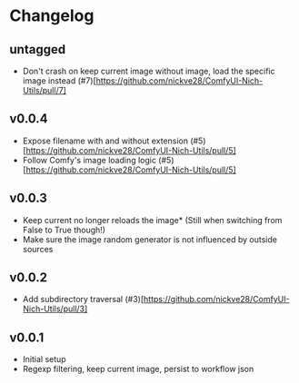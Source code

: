 # Changelog

## untagged

- Don't crash on keep current image without image, load the specific image instead (#7)[https://github.com/nickve28/ComfyUI-Nich-Utils/pull/7]

## v0.0.4

- Expose filename with and without extension (#5)[https://github.com/nickve28/ComfyUI-Nich-Utils/pull/5]
- Follow Comfy's image loading logic (#5)[https://github.com/nickve28/ComfyUI-Nich-Utils/pull/5]

## v0.0.3

- Keep current no longer reloads the image* (Still when switching from False to True though!)
- Make sure the image random generator is not influenced by outside sources

## v0.0.2

- Add subdirectory traversal (#3)[https://github.com/nickve28/ComfyUI-Nich-Utils/pull/3]

## v0.0.1

- Initial setup
- Regexp filtering, keep current image, persist to workflow json
